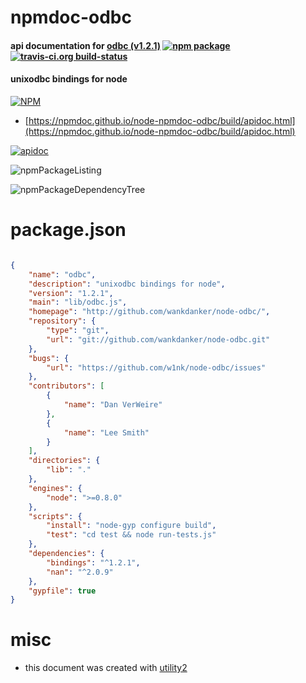 # npmdoc-odbc

#### api documentation for  [odbc (v1.2.1)](http://github.com/wankdanker/node-odbc/)  [![npm package](https://img.shields.io/npm/v/npmdoc-odbc.svg?style=flat-square)](https://www.npmjs.org/package/npmdoc-odbc) [![travis-ci.org build-status](https://api.travis-ci.org/npmdoc/node-npmdoc-odbc.svg)](https://travis-ci.org/npmdoc/node-npmdoc-odbc)

#### unixodbc bindings for node

[![NPM](https://nodei.co/npm/odbc.png?downloads=true&downloadRank=true&stars=true)](https://www.npmjs.com/package/odbc)

- [https://npmdoc.github.io/node-npmdoc-odbc/build/apidoc.html](https://npmdoc.github.io/node-npmdoc-odbc/build/apidoc.html)

[![apidoc](https://npmdoc.github.io/node-npmdoc-odbc/build/screenCapture.buildCi.browser.%252Ftmp%252Fbuild%252Fapidoc.html.png)](https://npmdoc.github.io/node-npmdoc-odbc/build/apidoc.html)

![npmPackageListing](https://npmdoc.github.io/node-npmdoc-odbc/build/screenCapture.npmPackageListing.svg)

![npmPackageDependencyTree](https://npmdoc.github.io/node-npmdoc-odbc/build/screenCapture.npmPackageDependencyTree.svg)



# package.json

```json

{
    "name": "odbc",
    "description": "unixodbc bindings for node",
    "version": "1.2.1",
    "main": "lib/odbc.js",
    "homepage": "http://github.com/wankdanker/node-odbc/",
    "repository": {
        "type": "git",
        "url": "git://github.com/wankdanker/node-odbc.git"
    },
    "bugs": {
        "url": "https://github.com/w1nk/node-odbc/issues"
    },
    "contributors": [
        {
            "name": "Dan VerWeire"
        },
        {
            "name": "Lee Smith"
        }
    ],
    "directories": {
        "lib": "."
    },
    "engines": {
        "node": ">=0.8.0"
    },
    "scripts": {
        "install": "node-gyp configure build",
        "test": "cd test && node run-tests.js"
    },
    "dependencies": {
        "bindings": "^1.2.1",
        "nan": "^2.0.9"
    },
    "gypfile": true
}
```



# misc
- this document was created with [utility2](https://github.com/kaizhu256/node-utility2)
